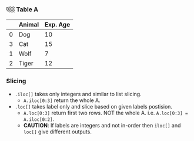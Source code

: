 ### 👇🏼 Table A
|   | Animal  | Exp. Age| 
|---|-------- | ------- | 
| 0 | Dog     | 10      | 
| 3 | Cat     | 15      |
| 1 | Wolf    | 7       | 
| 2 | Tiger   | 12      |



### Slicing
- `.iloc[]` takes only integers and similar to list slicing. 
  - `A.iloc[0:3]` return the whole A.
- `.loc[]` takes label only and slice based on given labels postision.
  - `A.loc[0:3]` return first two rows. NOT the whole A. i.e. `A.loc[0:3] = A.iloc[0:2]`.
  - **CAUTION**: If labels are integers and not in-order then `iloc[]` and `loc[]` give different outputs. 
